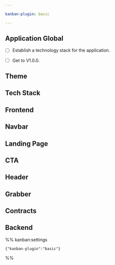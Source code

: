 ```yaml
---

kanban-plugin: basic

---
```


## Application Global

- [ ] Establish a technology stack for the application.
- [ ] Get to V1.0.0.


## Theme



## Tech Stack



## Frontend



## Navbar



## Landing Page



## CTA



## Header



## Grabber



## Contracts



## Backend





%% kanban:settings
```
{"kanban-plugin":"basic"}
```
%%
